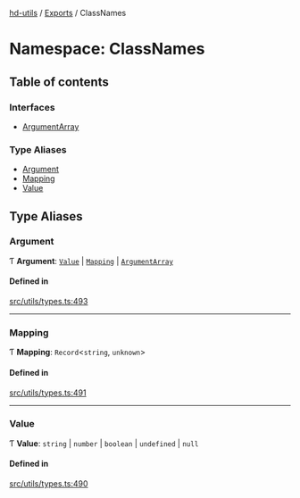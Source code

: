 [hd-utils](../README.md) / [Exports](../modules.md) / ClassNames

# Namespace: ClassNames

## Table of contents

### Interfaces

- [ArgumentArray](../interfaces/ClassNames.ArgumentArray.md)

### Type Aliases

- [Argument](ClassNames.md#argument)
- [Mapping](ClassNames.md#mapping)
- [Value](ClassNames.md#value)

## Type Aliases

### Argument

Ƭ **Argument**: [`Value`](ClassNames.md#value) \| [`Mapping`](ClassNames.md#mapping) \| [`ArgumentArray`](../interfaces/ClassNames.ArgumentArray.md)

#### Defined in

[src/utils/types.ts:493](https://github.com/AhmadHddad/h-utils/blob/47f3331/src/utils/types.ts#L493)

___

### Mapping

Ƭ **Mapping**: `Record`<`string`, `unknown`\>

#### Defined in

[src/utils/types.ts:491](https://github.com/AhmadHddad/h-utils/blob/47f3331/src/utils/types.ts#L491)

___

### Value

Ƭ **Value**: `string` \| `number` \| `boolean` \| `undefined` \| ``null``

#### Defined in

[src/utils/types.ts:490](https://github.com/AhmadHddad/h-utils/blob/47f3331/src/utils/types.ts#L490)
